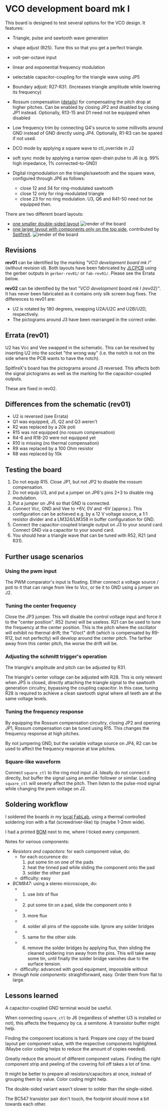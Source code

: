 VCO development board mk I
==========================

This board is designed to test several options for the VCO design. It
features:

  - Triangle, pulse and sawtooth wave generation
  - shape adjust (R25). Tune this so that you get a perfect triangle.
  - volt-per-octave input
  - linear and exponential frequency modulation
  - selectable capacitor-coupling for the triangle wave using JP5
  - Boundary adjust: R27-R31. (Increases triangle amplitude while
    lowering its frequency)
  - Rossum compensation ([details](https://www.schmitzbits.de/expo_tutorial/))
    for compensating the pitch drop at higher pitches. Can be enabled by
    closing JP2 and disabled by closing JP1 instead. Optionally, R13-15 and
    D1 need not be equipped when disabled
  - Low frequency trim by connecting Q4's source to some millivolts around
    GND instead of GND directly using JP4. Optionally, R1-R3 can be spared
    if not used.
  - DCO mode by applying a square wave to ctl\_override in J2
  - soft sync mode by applying a narrow open-drain pulse to J6
    (e.g. 99% high impedance, 1% connected-to-GND)
  - Digital ringmodulation on the triangle/sawtooth and the square wave,
    configured through JP6 as follows:
    
    - close 12 and 34 for ring-modulated sawtooth
    - close 12 only for ring-modulated triangle
    - close 23 for no ring modulation. U3, Q6 and R41-50 need not be
      equipped then.

There are two different board layouts:

  - [one smaller double-sided layout](vco_mk1_windfisch)
    ![render of the board](../img/vco_red.jpg)
  - [one larger layout with components only on the top side](vco_mk1_spitfire), contributed by [SpitfireX](https://github.com/spitfirex).
    ![render of the board](../img/vco_blue.jpg)


Revisions
---------

**rev01** can be identified by the marking _"VCO development board mk I"_
(without revision id). Both layouts have been fabricated by [JLCPCB](https://jlcpcb.com)
using the gerber outputs in `gerber-rev01/` or `fab-rev01/`.
Please see the Errata below.

**rev02** can be identified by the text _"VCO development board mk I (rev02)"_.
It has never been fabricated as it contains only silk screen bug fixes.
The differences to rev01 are:

  - U2 is rotated by 180 degrees, swapping U2A/U2C and U2B/U2D, respectively.
  - The pictograms around J3 have been rearranged in the correct order.

Errata (rev01)
--------------

U2 has Vcc and Vee swapped in the schematic. This can be resolved by inserting
U2 into the socket "the wrong way" (i.e. the notch is not on the side where the
PCB wants to have the notch).

SpitfireX's board has the pictograms around J3 reversed. This affects both
the signal pictograms as well as the marking for the capacitor-coupled outputs.

These are fixed in rev02.

Differences from the schematic (rev01)
--------------------------------------

  - U2 is reversed (see Errata)
  - Q1 was equipped, J5, Q2 and Q3 weren't
  - R2 was replaced by a 20k poti
  - R15 was not equipped (no rossum compensation)
  - R4-6 and R18-20 were not equipped yet
  - R10 is missing (no thermal compensation)
  - R9 was replaced by a 100 Ohm resistor
  - R8 was replaced by 10k

Testing the board
-----------------

1. Do not equip R15. Close JP1, but not JP2 to disable the rossum compensation.
2. Do not equip U3, and put a jumper on JP6's pins 2+3 to disable ring modulation.
3. Put a jumper on JP4 so that GND is connected.
4. Connect Vcc, GND and Vee to +6V, 0V and -6V (approx.). This configuration can be
   achieved e.g. by a 12 V voltage source, a 1:1 resistor divider and a LM324/LM358
   in buffer configuration for GND.
5. Connect the capacitor-coupled triangle output on J3 to your sound card. Connect GND
   via a capacitor to your sound card.
6. You should hear a triangle wave that can be tuned with R52, R21 (and R31).

Further usage scenarios
-----------------------

### Using the pwm input

The PWM comparator's input is floating. Either connect a voltage source / poti to it that
can range from Vee to Vcc, or tie it to GND using a jumper on J2.

### Tuning the center frequency

Close the JP3 jumper. This will disable the control voltage input and force it to the
"center position". R52 (tune) will be useless. R21 can be used to tune the frequency
at the center position. This is the pitch where the oscillator will exhibit no thermal
drift; the "V/oct" drift (which is compensated by R9-R12, but not perfectly) will
develop around the center pitch. The farther away from this center pitch, the worse the
drift will be.

### Adjusting the schmitt trigger's operation

The triangle's amplitude and pitch can be adjusted by R31.

The triangle's center voltage can be adjusted with R28. This is only relevant when JP5 is
closed, directly attaching the triangle signal to the sawtooth generation circuitry,
bypassing the coupling capacitor. In this case, tuning R28 is required to achieve a clean
sawtooth signal where all teeth are at the same voltage levels.

### Tuning the frequency response

By equipping the Rossum compensation circuitry, closing JP2 and opening JP1, Rossum
compensation can be tuned using R15. This changes the frequency response at high pitches.

By not jumpering GND, but the variable voltage source on JP4, R2 can be used to affect
the frequency response at low pitches.

### Square-like waveform

Connect `square_ctl` to the ring mod input J4. Ideally do not connect it directly,
but buffer the signal using an emitter follower or similar. Loading `square_ctl` will
severly affect the pitch. Then listen to the pulse-mod signal while changing the pwm
voltage on J2.

Soldering workflow
------------------

I soldered the boards in my [local FabLab](https://fablab.fau.de), using a thermal
controlled soldering iron with a flat (screwdriver-like) tip (maybe 1-2mm wide).

I had a printed [BOM](vco_mk1_windfisch/bom.ods) next to me, where I ticked
every component.

Notes for various components:

  - *Resistors and capacitors*: for each component value, do:
    - for each occurence do:
      1. put some tin on one of the pads
      2. heat the tinned pad while sliding the component onto the pad
      3. solder the other pad
    - difficulty: easy
  - *BCM847*: using a stereo microscope, do:
    - 1. use *lots* of flux
    - 2. put some tin on a pad, slide the component onto it
    - 3. more flux
    - 4. solder all pins of the opposite side. Ignore any solder bridges
    - 5. same for the other side.
    - 6. remove the solder bridges by applying flux, then sliding the cleaned
         soldering iron away from the pins. This will take away some tin, until
         finally the solder bridge vanishes due to the surface tension.
    - difficulty: advanced with good equipment, impossible without
  - *through hole components*: straightforward, easy. Order them from flat to large.

Lessons learned
---------------

A capacitor-coupled GND terminal would be useful.

When connecting `square_ctl` to J6 (regardless of whether U3 is installed or not),
this affects the frequency by ca. a semitone. A transistor buffer might help.

Finding the component locations is hard. Prepare one copy of the board layout
per component value, with the respective components highlighted. (Maybe color
coding helps to reduce the amount of copies needed).

Greatly reduce the amount of different component values. Finding the right
component strip and peeling of the covering foil off takes a lot of time.

It might be better to prepare all resistors/capacitors at once, instead of
grouping them by value. Color coding might help.

The double-sided variant wasn't slower to solder than the single-sided.

The BC547 transistor pair don't touch, the footprint should move a bit towards
each other.
